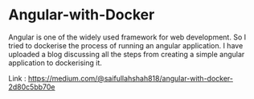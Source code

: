 # Angular-with-Docker

Angular is one of the widely used framework for web development. So I tried to dockerise the process of running an angular application.
I have uploaded a blog discussing all the steps from creating a simple angular application to dockerising it.

Link :  https://medium.com/@saifullahshah818/angular-with-docker-2d80c5bb70e
